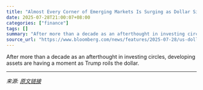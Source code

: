 ```yaml
---
title: "Almost Every Corner of Emerging Markets Is Surging as Dollar Sinks"
date: 2025-07-28T21:00:07+08:00
categories: ["finance"]
tags: []
summary: "After more than a decade as an afterthought in investing circles, developing assets are having a moment as Trump roils the dollar."
source_url: "https://www.bloomberg.com/news/features/2025-07-28/us-dollar-distress-spurs-investors-to-ditch-usd-for-emerging-markets"
---
```


After more than a decade as an afterthought in investing circles, developing assets are having a moment as Trump roils the dollar.

---

*来源: [原文链接](https://www.bloomberg.com/news/features/2025-07-28/us-dollar-distress-spurs-investors-to-ditch-usd-for-emerging-markets)*
